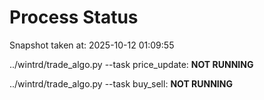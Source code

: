 # Process Status

Snapshot taken at: 2025-10-12 01:09:55

../wintrd/trade_algo.py --task price_update: **NOT RUNNING**

../wintrd/trade_algo.py --task buy_sell: **NOT RUNNING**

